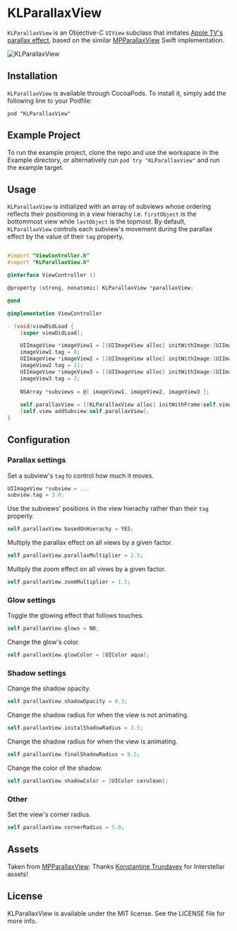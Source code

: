 # KLParallaxView

`KLParallaxView` is an Objective-C `UIView` subclass that imitates [Apple TV's parallax effect](https://www.youtube.com/watch?v=Py21jv6kCnI), based on the similar [MPParallaxView](https://github.com/DroidsOnRoids/MPParallaxView) Swift implementation.

![KLParallaxView](http://i.imgur.com/W6uH4Bt.gif)

## Installation

`KLParallaxView` is available through CocoaPods. To install it, simply add the following line to your Podfile:
```
pod "KLParallaxView"
```
## Example Project

To run the example project, clone the repo and use the workspace in the Example directory, or alternatively run `pod try "KLParallaxView"` and run the example target.

## Usage

`KLParallaxView` is initialized with an array of subviews whose ordering reflects their positioning in a view hierachy i.e. `firstObject` is the bottommost view while `lastObject` is the topmost. By default, `KLParallaxView` controls each subview's movement during the parallax effect by the value of their `tag` property.

```Objective-C

#import "ViewController.h"
#import "KLParallaxView.h"

@interface ViewController ()

@property (strong, nonatomic) KLParallaxView *parallaxView;

@end

@implementation ViewController

- (void)viewDidLoad {
    [super viewDidLoad];

    UIImageView *imageView1 = [[UIImageView alloc] initWithImage:[UIImage imageNamed:@"1"]];
    imageView1.tag = 0;
    UIImageView *imageView2 = [[UIImageView alloc] initWithImage:[UIImage imageNamed:@"2"]];
    imageView2.tag = 11;
    UIImageView *imageView3 = [[UIImageView alloc] initWithImage:[UIImage imageNamed:@"3"]];
    imageView3.tag = 2;
    
    NSArray *subviews = @[ imageView1, imageView2, imageView3 ];
    
    self.parallaxView = [[KLParallaxView alloc] initWithFrame:self.view.bounds subviews:subviews];
    [self.view addSubview:self.parallaxView];
}
```

## Configuration

### Parallax settings

Set a subview's `tag` to control how much it moves.
```Objective-C
UIImageView *subview = ...
subview.tag = 3.0;
```
Use the subviews' positions in the view hierachy rather than their `tag` property.
```Objective-C
self.parallaxView.basedOnHierachy = YES;
```
Multiply the parallax effect on all views by a given factor.
```Objective-C
self.parallaxView.parallaxMultiplier = 2.5;
```
Multiply the zoom effect on all views by a given factor.
```Objective-C
self.parallaxView.zoomMultiplier = 1.5;
```
### Glow settings

Toggle the glowing effect that follows touches.
```Objective-C
self.parallaxView.glows = NO;
```
Change the glow's color.
```Objective-C
self.parallaxView.glowColor = [UIColor aqua];
```
### Shadow settings

Change the shadow opacity.
```Objective-C
self.parallaxView.shadowOpacity = 0.3;
```
Change the shadow radius for when the view is not animating.
```Objective-C
self.parallaxView.initalShadowRadius = 3.5;
```
Change the shadow radius for when the view is animating.
```Objective-C
self.parallaxView.finalShadowRadius = 9.5;
```
Change the color of the shadow.
```Objective-C
self.parallaxView.shadowColor = [UIColor cerulean];
```
### Other

Set the view's corner radius.
```Objective-C
self.parallaxView.cornerRadius = 5.0;
```
## Assets

Taken from [MPParallaxView](https://github.com/DroidsOnRoids/MPParallaxView): Thanks [Konstantine Trundayev](https://dribbble.com/k0t) for Interstellar assets!

## License

KLParallaxView is available under the MIT license. See the LICENSE file for more info.
